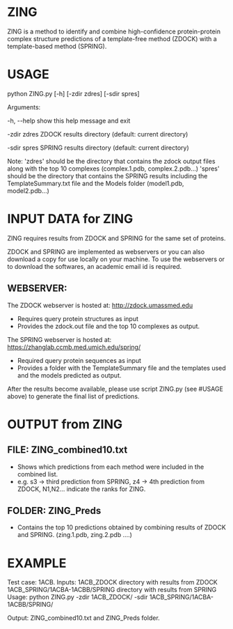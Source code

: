 # ZING
ZING is a method to identify and combine high-confidence protein-protein complex structure predictions of a template-free method (ZDOCK) with a template-based method (SPRING). 

# USAGE
python ZING.py [-h] [-zdir zdres] [-sdir spres]

Arguments:

  -h, --help   show this help message and exit
  
  -zdir zdres  ZDOCK results directory (default: current directory)
  
  -sdir spres  SPRING results directory (default: current directory)

Note: 
'zdres' should be the directory that contains the zdock output files along with the top 10 complexes (complex.1.pdb, complex.2.pdb...)
'spres' should be the directory that contains the SPRING results including the TemplateSummary.txt file and the Models folder (model1.pdb, model2.pdb...) 


# INPUT DATA for ZING
ZING requires results from ZDOCK and SPRING for the same set of proteins. 

ZDOCK and SPRING are implemented as webservers or you can also download a copy for use locally on your machine. 
To use the webservers or to download the softwares, an academic email id is required. 

## WEBSERVER:
The ZDOCK webserver is hosted at:
http://zdock.umassmed.edu
- Requires query protein structures as input 
- Provides the zdock.out file and the top 10 complexes as output. 

The SPRING webserver is hosted at:
https://zhanglab.ccmb.med.umich.edu/spring/
- Required query protein sequences as input
- Provides a folder with the TemplateSummary file and the templates used and the models predicted as output. 

After the results become available, please use script ZING.py (see #USAGE above) to generate the final list of predictions. 


# OUTPUT from ZING
## FILE: ZING_combined10.txt
- Shows which predictions from each method were included in the combined list. 
- e.g. s3 -> third prediction from SPRING, z4 -> 4th prediction from ZDOCK, N1,N2... indicate the ranks for ZING. 

## FOLDER: ZING_Preds
- Contains the top 10 predictions obtained by combining results of ZDOCK and SPRING. (zing.1.pdb, zing.2.pdb ....) 

# EXAMPLE
Test case: 1ACB. 
Inputs: 1ACB_ZDOCK directory with results from ZDOCK
	1ACB_SPRING/1ACBA-1ACBB/SPRING  directory with results from SPRING
Usage:
python ZING.py -zdir 1ACB_ZDOCK/ -sdir 1ACB_SPRING/1ACBA-1ACBB/SPRING/

Output: ZING_combined10.txt and ZING_Preds folder. 

